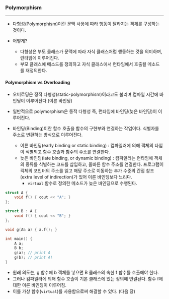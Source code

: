 
### Polymorphism
---

- 다형성(Polymorphism)이란 문맥 사용에 따라 행동이 달라지는 객체를 구성하는 것이다.

- 어떻게?
	- 다형성은 부모 클래스가 문맥에 따라 자식 클래스처럼 행동하는 것을 의미하며, 런타임에 이루어진다.
	- 부모 클래스에 메소드를 정의하고 자식 클래스에서 런타임에서 호출될 메소드를 재정의한다.

#### Polymorphism vs Overloading

- 오버로딩은 정적 다형성(static-polymorphism)이라고도 불리며 컴파일 시간에 바인딩이 이루어진다.(이른 바인딩)
- 일반적으로 polymorphism은 동적 다형성 즉, 런타임에 바인딩(늦은 바인딩)이 이루어진다.

- 바인딩(Binding)이란 함수 호출을 함수의 구현부와 연결하는 작업이다. 식별자를 주소로 변환하는 방식으로 이루어진다.
	- 이른 바인딩(early binding or static binding) : 컴파일러에 의해 객체의 타입이 식별되고 함수 호출과 함수의 주소를 연결한다.
	- 늦은 바인딩(late binding, or dynamic binding) : 컴파일러는 런타임에 객체의 종류를 식별하는 코드를 삽입하고, 올바른 함수 주소를 연결한다. 프로그램이 객체의 포인터의 주소를 읽고 해당 주소로 이동하는 추가 수준의 간접 참조(extra level of indirection)가 있어 이른 바인딩보다 느리다.
		- `virtual` 함수로 정의한 메소드가 늦은 바인딩으로 수행된다.

```cpp
struct A {
	void f() { cout << "A"; }
};

struct B : A {
	void f() { cout << "B"; }
};

void g(A& a) { a.f(); }

int main() {
	A a;
	B b;
	g(a); // print A
	g(b); // print A!
}

```
- 원래 의도는, g 함수에 b 객체를 넣으면 B 클래스의 속한 f 함수를 호출해야 한다.
- 그러나 컴파일러에 의해 함수 호출이 기본 클래스에 있는 정의에 연결된다. 함수 f에 대한 이른 바인딩이 이루어짐. 
- 이를 가상 함수(`virtual`)를 사용함으로써 해결할 수 있다. (다음 장)